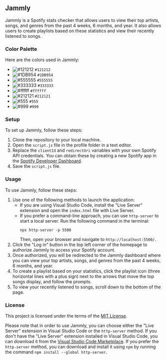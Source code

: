 ## Jammly

Jammly is a Spotify stats checker that allows users to view their top artists, songs, and genres from the past 4 weeks, 6 months, and year. It also allows users to create playlists based on these statistics and view their recently listened to songs.

### Color Palette

Here are the colors used in Jammly:

- ![#121212](https://via.placeholder.com/15/121212/000000?text=+) `#121212`
- ![#1DB954](https://via.placeholder.com/15/1DB954/000000?text=+) `#1DB954`
- ![#555555](https://via.placeholder.com/15/555555/000000?text=+) `#555555`
- ![#333333](https://via.placeholder.com/15/333333/000000?text=+) `#333333`
- ![#ffffff](https://via.placeholder.com/15/ffffff/000000?text=+) `#ffffff`
- ![#212121](https://via.placeholder.com/15/212121/000000?text=+) `#212121`
- ![#555](https://via.placeholder.com/15/555/000000?text=+) `#555`
- ![#999](https://via.placeholder.com/15/999/000000?text=+) `#999`

### Setup

To set up Jammly, follow these steps:

1. Clone the repository to your local machine.
2. Open the `script.js` file in the profile folder in a text editor.
3. Replace the `clientId` and `redirectUri` variables with your own Spotify API credentials. You can obtain these by creating a new Spotify app in the [Spotify Developer Dashboard](https://developer.spotify.com/dashboard/).
4. Save the `script.js` file.

### Usage

To use Jammly, follow these steps:

1. Use one of the following methods to launch the application:
   - If you are using Visual Studio Code, install the "Live Server" extension and open the `index.html` file with Live Server.
   - If you prefer a command-line approach, you can use `http-server` to start a local server. Run the following command in the terminal:
     ```
     npx http-server -p 5500
     ```
     Then, open your browser and navigate to `http://localhost:5500/`.
2. Click the "Log in" button in the top left corner of the homepage to authorize Jammly to access your Spotify account.
3. Once authorized, you will be redirected to the Jammly dashboard where you can view your top artists, songs, and genres from the past 4 weeks, 6 months, and year.
4. To create a playlist based on your statistics, click the playlist icon (three horizontal lines with a plus sign) next to the arrows that move the top songs display, and follow the prompts.
5. To view your recently listened to songs, scroll down to the bottom of the page.

### License

This project is licensed under the terms of the [MIT License](LICENSE).

Please note that in order to use Jammly, you can choose either the "Live Server" extension in Visual Studio Code or the `http-server` method. If you don't have the "Live Server" extension installed in Visual Studio Code, you can download it from the [Visual Studio Code Marketplace](https://marketplace.visualstudio.com/items?itemName=ritwickdey.LiveServer). If you prefer the `http-server` method, you can download and install it using `npm` by running the command `npm install --global http-server`.
